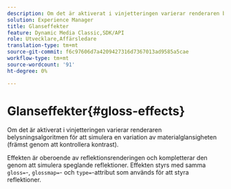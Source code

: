 ```yaml
---
description: Om det är aktiverat i vinjetteringen varierar renderaren belysningsalgoritmen för att simulera en variation av materialglansigheten (främst genom att kontrollera kontrast).
solution: Experience Manager
title: Glanseffekter
feature: Dynamic Media Classic,SDK/API
role: Utvecklare,Affärsledare
translation-type: tm+mt
source-git-commit: f6c97606d7a4209427316d7367013ad9585a5cae
workflow-type: tm+mt
source-wordcount: '91'
ht-degree: 0%

---
```



# Glanseffekter{#gloss-effects}

Om det är aktiverat i vinjetteringen varierar renderaren belysningsalgoritmen för att simulera en variation av materialglansigheten (främst genom att kontrollera kontrast).

Effekten är oberoende av reflektionsrenderingen och kompletterar den genom att simulera speglande reflektioner. Effekten styrs med samma `gloss=`-, `glossmap=`- och `type=`-attribut som används för att styra reflektioner.
